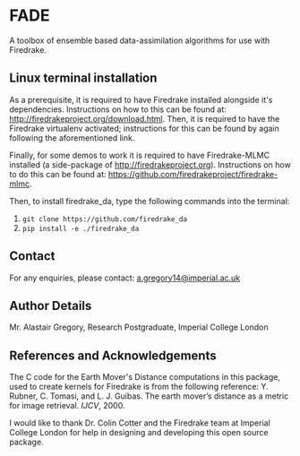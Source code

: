 # FADE
A toolbox of ensemble based data-assimilation algorithms for use with Firedrake.

## Linux terminal installation
As a prerequisite, it is required to have Firedrake installed alongside it's dependencies. Instructions on how to this can be found at: http://firedrakeproject.org/download.html. Then, it is required to have the Firedrake virtualenv activated; instructions for this can be found by again following the aforementioned link.

Finally, for some demos to work it is required to have Firedrake-MLMC installed (a side-package of http://firedrakeproject.org). Instructions on how to do this can be found at: https://github.com/firedrakeproject/firedrake-mlmc.

Then, to install firedrake_da, type the following commands into the terminal:

1. `git clone https://github.com/firedrake_da `
2. `pip install -e ./firedrake_da`

## Contact
For any enquiries, please contact: a.gregory14@imperial.ac.uk

## Author Details
Mr. Alastair Gregory, Research Postgraduate, Imperial College London

## References and Acknowledgements
The C code for the Earth Mover's Distance computations in this package, used to create kernels for Firedrake is from the following reference:
Y. Rubner, C. Tomasi, and L. J. Guibas. The earth mover’s distance as a metric for image retrieval. _IJCV_, 2000.

I would like to thank Dr. Colin Cotter and the Firedrake team at Imperial College London for help in designing and developing this open source package.
